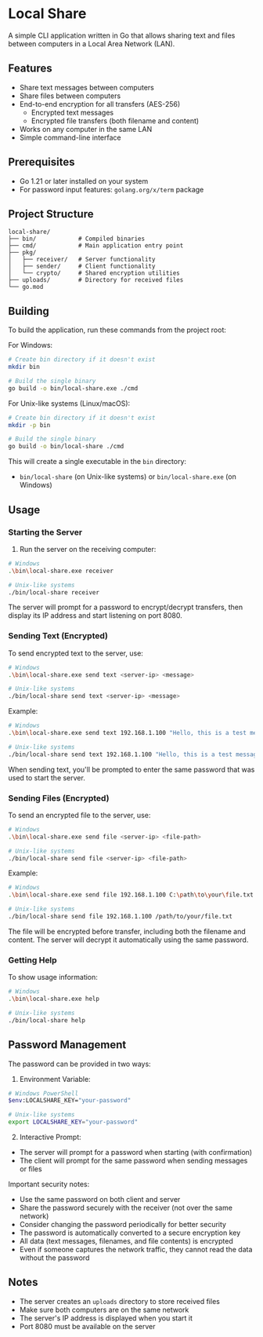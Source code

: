 # Local Share

A simple CLI application written in Go that allows sharing text and files between computers in a Local Area Network (LAN).

## Features

- Share text messages between computers
- Share files between computers
- End-to-end encryption for all transfers (AES-256)
  - Encrypted text messages
  - Encrypted file transfers (both filename and content)
- Works on any computer in the same LAN
- Simple command-line interface

## Prerequisites

- Go 1.21 or later installed on your system
- For password input features: `golang.org/x/term` package

## Project Structure

```
local-share/
├── bin/            # Compiled binaries
├── cmd/            # Main application entry point
├── pkg/
│   ├── receiver/   # Server functionality
│   ├── sender/     # Client functionality
│   └── crypto/     # Shared encryption utilities
├── uploads/        # Directory for received files
└── go.mod
```

## Building

To build the application, run these commands from the project root:

For Windows:
```bash
# Create bin directory if it doesn't exist
mkdir bin

# Build the single binary
go build -o bin/local-share.exe ./cmd
```

For Unix-like systems (Linux/macOS):
```bash
# Create bin directory if it doesn't exist
mkdir -p bin

# Build the single binary
go build -o bin/local-share ./cmd
```

This will create a single executable in the `bin` directory:
- `bin/local-share` (on Unix-like systems) or `bin/local-share.exe` (on Windows)

## Usage

### Starting the Server

1. Run the server on the receiving computer:
```bash
# Windows
.\bin\local-share.exe receiver

# Unix-like systems
./bin/local-share receiver
```

The server will prompt for a password to encrypt/decrypt transfers, then display its IP address and start listening on port 8080.

### Sending Text (Encrypted)

To send encrypted text to the server, use:
```bash
# Windows
.\bin\local-share.exe send text <server-ip> <message>

# Unix-like systems
./bin/local-share send text <server-ip> <message>
```

Example:
```bash
# Windows
.\bin\local-share.exe send text 192.168.1.100 "Hello, this is a test message!"

# Unix-like systems
./bin/local-share send text 192.168.1.100 "Hello, this is a test message!"
```

When sending text, you'll be prompted to enter the same password that was used to start the server.

### Sending Files (Encrypted)

To send an encrypted file to the server, use:
```bash
# Windows
.\bin\local-share.exe send file <server-ip> <file-path>

# Unix-like systems
./bin/local-share send file <server-ip> <file-path>
```

Example:
```bash
# Windows
.\bin\local-share.exe send file 192.168.1.100 C:\path\to\your\file.txt

# Unix-like systems
./bin/local-share send file 192.168.1.100 /path/to/your/file.txt
```

The file will be encrypted before transfer, including both the filename and content. The server will decrypt it automatically using the same password.

### Getting Help

To show usage information:
```bash
# Windows
.\bin\local-share.exe help

# Unix-like systems
./bin/local-share help
```

## Password Management

The password can be provided in two ways:

1. Environment Variable:
```bash
# Windows PowerShell
$env:LOCALSHARE_KEY="your-password"

# Unix-like systems
export LOCALSHARE_KEY="your-password"
```

2. Interactive Prompt:
- The server will prompt for a password when starting (with confirmation)
- The client will prompt for the same password when sending messages or files

Important security notes:
- Use the same password on both client and server
- Share the password securely with the receiver (not over the same network)
- Consider changing the password periodically for better security
- The password is automatically converted to a secure encryption key
- All data (text messages, filenames, and file contents) is encrypted
- Even if someone captures the network traffic, they cannot read the data without the password

## Notes

- The server creates an `uploads` directory to store received files
- Make sure both computers are on the same network
- The server's IP address is displayed when you start it
- Port 8080 must be available on the server 